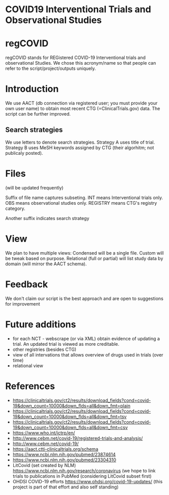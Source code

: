 # COVID19 Interventional Trials and Observational Studies


# regCOVID
regCOVID stands for REGistered COVID-19 Interventional trials and observational Studies. We chose this acronym/name so that people can refer to the script/project/outputs uniquely.


# Introduction
We use AACT (db connection via registered user; you must provide your own user name) to obtain most recent CTG (=ClinicalTrials.gov) data.
The script can be further improved.

## Search strategies
We use letters to denote search strategies. Strategy A uses title of trial. Strategy B uses MeSH keywords assigned by CTG (their algorhitm; not publicaly posted).

# Files
(will be updated frequently)

Suffix of file name captures subseting. INT means Interventional trials only. OBS means observational studies only. REGISTRY means CTG's registry category.

Another suffix indicates search strategy

# View
We plan to have multiple views: Condensed will be a single file. Custom will be tweak based on purpose. Relational (full or partial) will list study data by domain (will mirror the AACT schema).

# Feedback
We don't claim our script is the best approach and are open to suggestions for improvement

# Future additions
- for each NCT - webscrape (or via XML) obtain evidence of updating a trial. An updated trial is viewed as more creditable.
- other registries (besides CTG)
- view of all intervations that allows overview of drugs used in trials (over time)
- relational view 

# References
- https://clinicaltrials.gov/ct2/results/download_fields?cond=covid-19&down_count=10000&down_flds=all&down_fmt=plain
- https://clinicaltrials.gov/ct2/results/download_fields?cond=covid-19&down_count=10000&down_flds=all&down_fmt=tsv
- https://clinicaltrials.gov/ct2/results/download_fields?cond=covid-19&down_count=10000&down_flds=all&down_fmt=csv
- https://www.who.int/ictrp/en/
- http://www.cebm.net/covid-19/registered-trials-and-analysis/
- http://www.cebm.net/covid-19/
- https://aact.ctti-clinicaltrials.org/schema
- https://www.ncbi.nlm.nih.gov/pubmed/23874614
- https://www.ncbi.nlm.nih.gov/pubmed/23304310
- LitCovid (set created by NLM) https://www.ncbi.nlm.nih.gov/research/coronavirus  (we hope to link trials to publications in PubMed (considering LitCovid subset first)
- OHDSI COVID-19 efforts https://www.ohdsi.org/covid-19-updates/ (this project is part of that effort and also self standing)
